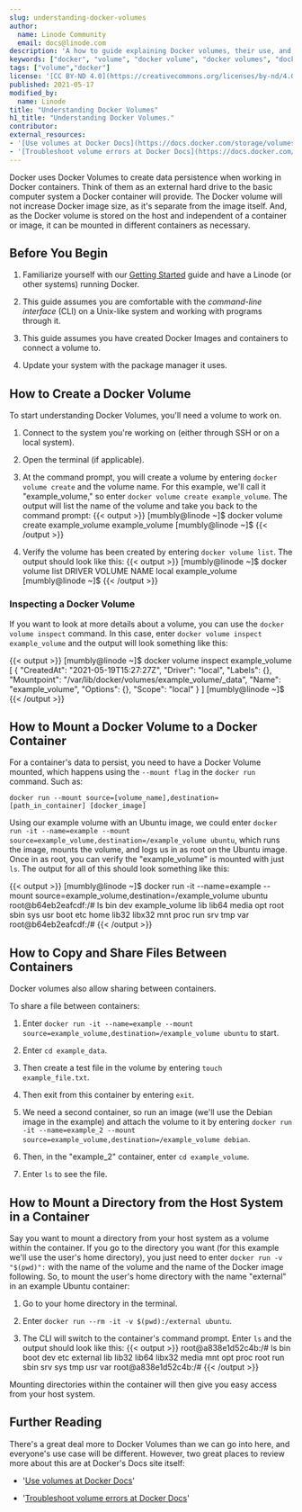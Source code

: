 ```yaml
---
slug: understanding-docker-volumes
author:
  name: Linode Community
  email: docs@linode.com
description: 'A how to guide explaining Docker volumes, their use, and how to mount volumes and host system directories within a container using CentOS 7 on a Linode for the example.'
keywords: ["docker", "volume", "docker volume", "docker volumes", "docker container", "docker containers", "docker volume", "docker volumes"]
tags: ["volume","docker"]
license: '[CC BY-ND 4.0](https://creativecommons.org/licenses/by-nd/4.0)'
published: 2021-05-17
modified_by:
  name: Linode
title: "Understanding Docker Volumes"
h1_title: "Understanding Docker Volumes."
contributor:
external_resources:
- '[Use volumes at Docker Docs](https://docs.docker.com/storage/volumes/)'
- '[Troubleshoot volume errors at Docker Docs](https://docs.docker.com/storage/troubleshooting_volume_errors/)'
---
```

Docker uses Docker Volumes to create data persistence when working in Docker containers. Think of them as an external hard drive to the basic computer system a Docker container will provide. The Docker volume will not increase Docker image size, as it's separate from the image itself. And, as the Docker volume is stored on the host and independent of a container or image, it can be mounted in different containers as necessary.

## Before You Begin

1.  Familiarize yourself with our [Getting Started](/docs/getting-started/) guide and have a Linode (or other systems) running Docker.

2.  This guide assumes you are comfortable with the *command-line interface* (CLI) on a Unix-like system and working with programs through it.

3.  This guide assumes you have created Docker Images and containers to connect a volume to.

4.  Update your system with the package manager it uses.

## How to Create a Docker Volume

To start understanding Docker Volumes, you'll need a volume to work on.

1.  Connect to the system you're working on (either through SSH or on a local system).

2.  Open the terminal (if applicable).

3.  At the command prompt, you will create a volume by entering `docker volume create` and the volume name. For this example, we'll call it "example_volume," so enter `docker volume create example_volume`. The output will list the name of the volume and take you back to the command prompt:
{{< output >}}
[mumbly@linode ~]$ docker volume create example_volume
example_volume
[mumbly@linode ~]$
{{< /output >}}

4.  Verify the volume has been created by entering `docker volume list`. The output should look like this:
{{< output >}}
[mumbly@linode ~]$ docker volume list
DRIVER    VOLUME NAME
local     example_volume
[mumbly@linode ~]$
{{< /output >}}

### Inspecting a Docker Volume

If you want to look at more details about a volume, you can use the `docker volume inspect` command. In this case, enter `docker volume inspect example_volume` and the output will look something like this:

{{< output >}}
[mumbly@linode ~]$ docker volume inspect example_volume
[
    {
        "CreatedAt": "2021-05-19T15:27:27Z",
        "Driver": "local",
        "Labels": {},
        "Mountpoint": "/var/lib/docker/volumes/example_volume/_data",
        "Name": "example_volume",
        "Options": {},
        "Scope": "local"
    }
]
[mumbly@linode ~]$
{{< /output >}}

## How to Mount a Docker Volume to a Docker Container

For a container's data to persist, you need to have a Docker Volume mounted, which happens using the `--mount flag` in the `docker run` command. Such as:

    docker run --mount source=[volume_name],destination=[path_in_container] [docker_image]

Using our example volume with an Ubuntu image, we could enter `docker run -it --name=example --mount source=example_volume,destination=/example_volume ubuntu`, which runs the image, mounts the volume, and logs us in as root on the Ubuntu image. Once in as root, you can verify the "example_volume" is mounted with just `ls`. The output for all of this should look something like this:

{{< output >}}
[mumbly@linode ~]$ docker run -it --name=example --mount source=example_volume,destination=/example_volume ubuntu
root@b64eb2eafcdf:/# ls
bin   dev  example_volume  lib    lib64   media  opt   root  sbin  sys  usr
boot  etc  home            lib32  libx32  mnt    proc  run   srv   tmp  var
root@b64eb2eafcdf:/#
{{< /output >}}

## How to Copy and Share Files Between Containers

Docker volumes also allow sharing between containers.

To share a file between containers:

1.  Enter `docker run -it --name=example --mount source=example_volume,destination=/example_volume ubuntu` to start.

2.  Enter `cd example_data`.

3.  Then create a test file in the volume by entering `touch example_file.txt`.

4.  Then exit from this container by entering `exit`.

5.  We need a second container, so run an image (we'll use the Debian image in the example) and attach the volume to it by entering `docker run -it --name=example_2 --mount source=example_volume,destination=/example_volume debian`.

8.  Then, in the "example_2" container, enter `cd example_volume`.

9.  Enter `ls` to see the file.

## How to Mount a Directory from the Host System in a Container

Say you want to mount a directory from your host system as a volume within the container. If you go to the directory you want (for this example we'll use the user's home directory), you just need to enter `docker run -v "$(pwd)":` with the name of the volume and the name of the Docker image following. So, to mount the user's home directory with the name "external" in an example Ubuntu container:

1.  Go to your home directory in the terminal.

2.  Enter `docker run --rm -it -v $(pwd):/external ubuntu`.

3.  The CLI will switch to the container's command prompt. Enter `ls` and the output should look like this:
    {{< output >}}
root@a838e1d52c4b:/# ls
bin  boot  dev  etc  external lib  lib32  lib64  libx32  media  mnt  opt  proc  root  run  sbin  srv  sys  tmp  usr  var
root@a838e1d52c4b:/#
{{< /output >}}

Mounting directories within the container will then give you easy access from your host system.

## Further Reading

There's a great deal more to Docker Volumes than we can go into here, and everyone's use case will be different. However, two great places to review more about this are at Docker's Docs site itself:

-   '[Use volumes at Docker Docs](https://docs.docker.com/storage/volumes/)'

-   '[Troubleshoot volume errors at Docker Docs](https://docs.docker.com/storage/troubleshooting_volume_errors/)'